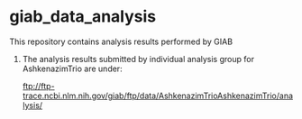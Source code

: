 # giab_data_analysis
This repository contains analysis results performed by GIAB


1. The analysis results submitted by individual analysis group for AshkenazimTrio are under:

    ftp://ftp-trace.ncbi.nlm.nih.gov/giab/ftp/data/AshkenazimTrioAshkenazimTrio/analysis/

